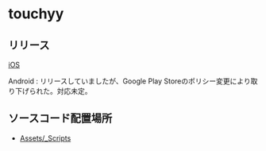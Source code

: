 # touchyy
## リリース
[iOS](https://itunes.apple.com/jp/app/%E3%82%84%E3%81%BF%E3%81%A4%E3%81%8D%E3%83%91%E3%82%BA%E3%83%AB-touchyy-%E3%82%BF%E3%83%83%E3%83%81%E3%83%BC-%E7%B0%A1%E5%8D%98%E3%81%A7%E3%83%8F%E3%83%9E%E3%82%8B%E8%84%B3%E3%83%88%E3%83%AC%E3%82%B2%E3%83%BC%E3%83%A0/id1161341169?mt=8)

Android : リリースしていましたが、Google Play Storeのポリシー変更により取り下げられた。対応未定。

## ソースコード配置場所
- [Assets/_Scripts](https://github.com/tsoshiro/touchyy/tree/master/Assets/_Scripts)
